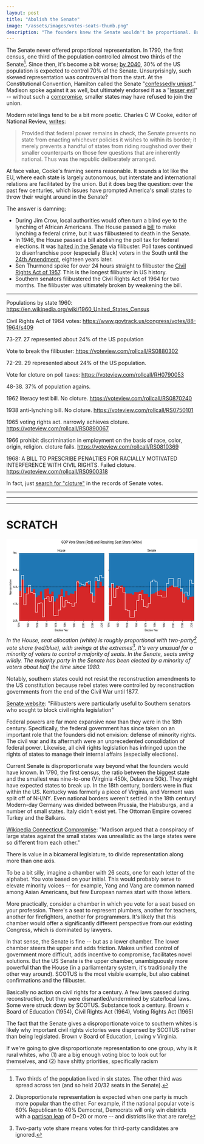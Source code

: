 ```yaml
---
layout: post
title: "Abolish the Senate"
image: "/assets/images/votes-seats-thumb.png"
description: "The founders knew the Senate wouldn't be proportional. But that's not the only problem."
---
```


The Senate never offered proportional representation. In 1790, the first census, one third of the population controlled almost two thirds of the Senate[^1]. Since then, it's become a bit worse; [by 2040](https://www.wsj.com/articles/the-variedand-globalthreats-confronting-democracy-1511193763), 30% of the US population is expected to control 70% of the Senate. Unsurprisingly, such skewed representation was controversial from the start. At the Constitutional Convention, Hamilton called the Senate "[confessedly unjust](http://avalon.law.yale.edu/subject_menus/debcont.asp)." Madison spoke against it as well, but ultimately endorsed it as a "[lesser evil](https://www.congress.gov/resources/display/content/The+Federalist+Papers#TheFederalistPapers-62)" -- without such a [compromise](https://en.wikipedia.org/wiki/Connecticut_Compromise), smaller states may have refused to join the union.

[^1]: Two thirds of the population lived in six states. The other third was spread across ten (and so held 20/32 seats in the Senate).

Modern retellings tend to be a bit more poetic. Charles C W Cooke, editor of National Review, [writes](https://www.nationalreview.com/2018/07/senate-hasnt-skewed-supreme-court-to-right/):

> Provided that federal power remains in check, the Senate prevents no state from enacting whichever policies it wishes to within its border; it merely prevents a handful of states from riding roughshod over their smaller counterparts on those few questions that are inherently national. Thus was the republic deliberately arranged.

At face value, Cooke's framing seems reasonable. It sounds a lot like the EU, where each state is largely autonomous, but interstate and international relations are facilitated by the union. But it does beg the question: over the past few centuries, which issues have prompted America's small states to throw their weight around in the Senate?

The answer is damning:

- During Jim Crow, local authorities would often turn a blind eye to the lynching of African Americans. The House passed a [bill](https://en.wikipedia.org/wiki/Dyer_Anti-Lynching_Bill) to make lynching a federal crime, but it was filibustered to death in the Senate.
- In 1946, the House passed a bill abolishing the poll tax for federal elections. It was [halted in the Senate](https://library.cqpress.com/cqalmanac/document.php?id=cqal46-1411331) via filibuster. Poll taxes continued to disenfranchise poor (especially Black) voters in the South until the [24th Amendment](https://en.wikipedia.org/wiki/Twenty-fourth_Amendment_to_the_United_States_Constitution), eighteen years later.
- Sen Thurmond spoke for over 24 hours straight to filibuster the [Civil Rights Act of 1957](https://en.wikipedia.org/wiki/Civil_Rights_Act_of_1957). This is the longest filibuster in US history.
- Southern senators filibustered the Civil Rights Act of 1964 for two months. The filibuster was ultimately broken by weakening the bill.


-----

Populations by state 1960: https://en.wikipedia.org/wiki/1960_United_States_Census

Civil Rights Act of 1964 votes: https://www.govtrack.us/congress/votes/88-1964/s409 

73-27. 27 represented about 24% of the US population

Vote to break the filibuster: https://voteview.com/rollcall/RS0880302

72-29. 29 represented about 24% of the US population. 

Vote for cloture on poll taxes: https://voteview.com/rollcall/RH0790053

48-38. 37% of population agains. 


1962 literacy test bill. No cloture. https://voteview.com/rollcall/RS0870240

1938 anti-lynching bill. No cloture. https://voteview.com/rollcall/RS0750101

1965 voting rights act. narrowly achieves cloture. https://voteview.com/rollcall/RS0890067

1966 prohibit discrimination in employment on the basis of race, color, origin, religion. cloture fails. https://voteview.com/rollcall/RS0810369

1968: A BILL TO PRESCRIBE PENALTIES FOR RACIALLY MOTIVATED INTERFERENCE WITH CIVIL RIGHTS. Failed cloture. https://voteview.com/rollcall/RS0900318

In fact, just [search for "cloture"](https://voteview.com/search/cloture) in the records of Senate votes. 






-----------
-----------
-----------

# SCRATCH

![](/assets/images/congress-votes-seats.png)
*In the House, seat allocation (white) is roughly proportional with two-party[^2] vote share (red/blue), with swings at the extremes[^3]. It's very unusual for a minority of voters to control a majority of seats. In the Senate, seats swing wildly. The majority party in the Senate has been elected by a minority of voters about half the time since 1980.*

[^2]: Disproportionate representation is expected when one party is much more popular than the other. For example, if the national popular vote is 60% Republican to 40% Democrat, Democrats will only win districts with a [partisan lean](https://en.wikipedia.org/wiki/Cook_Partisan_Voting_Index) of D+20 or more -- and districts like that are rare!

[^3]: Two-party vote share means votes for third-party candidates are ignored.


Notably, southern states could not resist the reconstruction amendments to the US constitution because rebel states were controlled by reconstruction governments from the end of the Civil War until 1877.

[Senate website](https://www.senate.gov/artandhistory/history/common/briefing/Filibuster_Cloture.htm): "Filibusters were particularly useful to Southern senators who sought to block civil rights legislation"

Federal powers are far more expansive now than they were in the 18th century. Specifically, the federal government has since taken on an important role that the founders did not envision: defense of minority rights. The civil war and its aftermath were an unprecedented consolidation of federal power. Likewise, all civil rights legislation has infringed upon the rights of states to manage their internal affairs (especially elections).

Current Senate is disproportionate way beyond what the founders would have known. In 1790, the first census, the ratio between the biggest state and the smallest was nine-to-one (Virginia 450k, Delaware 50k). They might have expected states to break up. In the 18th century, borders were in flux within the US. Kentucky was formerly a piece of Virginia, and Vermont was split off of NH/NY. Even national borders weren't settled in the 18th century! Modern-day Germany was divided between Prussia, the Habsburgs, and a number of small states. Italy didn't exist yet. The Ottoman Empire covered Turkey and the Balkans.

[Wikipedia Connecticut Compromise](https://en.wikipedia.org/wiki/Connecticut_Compromise): "Madison argued that a conspiracy of large states against the small states was unrealistic as the large states were so different from each other."

There is value in a bicameral legislature, to divide representation along more than one axis.

To be a bit silly, imagine a chamber with 26 seats, one for each letter of the alphabet. You vote based on your initial. This would probably serve to elevate minority voices -- for example, Yang and Vang are common named among Asian Americans, but few European names start with those letters.

More practically, consider a chamber in which you vote for a seat based on your profession. There's a seat to represent plumbers, another for teachers, another for firefighters, another for programmers. It's likely that this chamber would offer a significantly different perspective from our existing Congress, which is dominated by lawyers.

In that sense, the Senate is fine -- but as a lower chamber. The lower chamber steers the upper and adds friction. Makes unified control of government more difficult, adds incentive to compromise, facilitates novel solutions. But the US Senate is the upper chamber, unambiguously more powerful than the House (in a parliamentary system, it's traditionally the other way around). SCOTUS is the most visible example, but also cabinet confirmations and the filibuster.

Basically no action on civil rights for a century. A few laws passed during reconstruction, but they were dismantled/undermined by state/local laws. Some were struck down by SCOTUS. Substance took a century. Brown v Board of Education (1954), Civil Rights Act (1964), Voting Rights Act (1965)

The fact that the Senate gives a disproportionate voice to southern whites is likely why important civil rights victories were dispensed by SCOTUS rather than being legislated. Brown v Board of Education, Loving v Virginia.

If we're going to give disproportionate representation to one group, why is it rural whites, who (1) are a big enough voting bloc to look out for themselves, and (2) have shitty priorities, specifically racism
